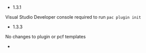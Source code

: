 * 1.3.1

Visual Studio Developer console required to run `pac plugin init`

* 1.3.3 

No changes to plugin or pcf templates

* 